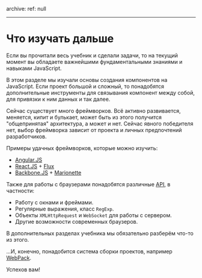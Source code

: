 archive:
  ref: null

---

# Что изучать дальше

Если вы прочитали весь учебник и сделали задачи, то на текущий момент вы обладаете важнейшими фундаментальными знаниями и навыками JavaScript.

В этом разделе мы изучали основы создания компонентов на JavaScript. Если проект большой и сложный, то понадобятся дополнительные инструменты для связывания компонент между собой, для привязки к ним данных и так далее.

Сейчас существует много фреймворков. Всё активно развивается, меняется, кипит и булькает, может быть из этого получится "общепринятая" архитектура, а может и нет. Сейчас явного победителя нет, выбор фреймворка зависит от проекта и личных предпочтений разработчиков.

Примеры удачных фреймворков, которые можно изучить:

- [Angular.JS](https://angular.io/)
- [React.JS](https://reactjs.org/) + [Flux](http://facebook.github.io/flux/)
- [Backbone.JS](http://backbonejs.org/) + [Marionette](https://marionettejs.com/)

Также для работы с браузерами понадобятся различные [API](https://ru.wikipedia.org/wiki/%D0%98%D0%BD%D1%82%D0%B5%D1%80%D1%84%D0%B5%D0%B9%D1%81_%D0%BF%D1%80%D0%BE%D0%B3%D1%80%D0%B0%D0%BC%D0%BC%D0%B8%D1%80%D0%BE%D0%B2%D0%B0%D0%BD%D0%B8%D1%8F_%D0%BF%D1%80%D0%B8%D0%BB%D0%BE%D0%B6%D0%B5%D0%BD%D0%B8%D0%B9), в частности:

- Работу с окнами и фреймами.
- Регулярные выражения, класс `RegExp`.
- Объекты `XMLHttpRequest` и `WebSocket` для работы с сервером.
- Другие возможности современных браузеров.

В дополнительных разделах учебника мы обязательно разберём что-то из этого.

...И, конечно, понадобится система сборки проектов, например [WebPack](http://webpack.github.io/).

Успехов вам!

